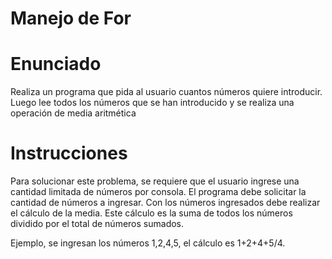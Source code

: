 # Manejo de For
# Enunciado
Realiza un programa que pida al usuario cuantos números quiere introducir. Luego lee todos los números que se han introducido y se realiza una operación de media aritmética

# Instrucciones
Para solucionar este problema, se requiere que el usuario ingrese una cantidad limitada de números por consola.
El programa debe solicitar la cantidad de números a ingresar. Con los números ingresados debe realizar el cálculo de la media.
Este cálculo es la suma de todos los números dividido por el total de números sumados.

Ejemplo, se ingresan los números 1,2,4,5, el cálculo es 1+2+4+5/4.